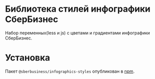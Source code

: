 # Библиотека стилей инфографики СберБизнес

Набор переменных(less и js) с цветами и градиентами инфографики СберБизнес.

# Установка

Пакет `@sberbusiness/infographics-styles` опубликован в [npm](https://www.npmjs.com/package/@sberbusiness/infographics-styles).
